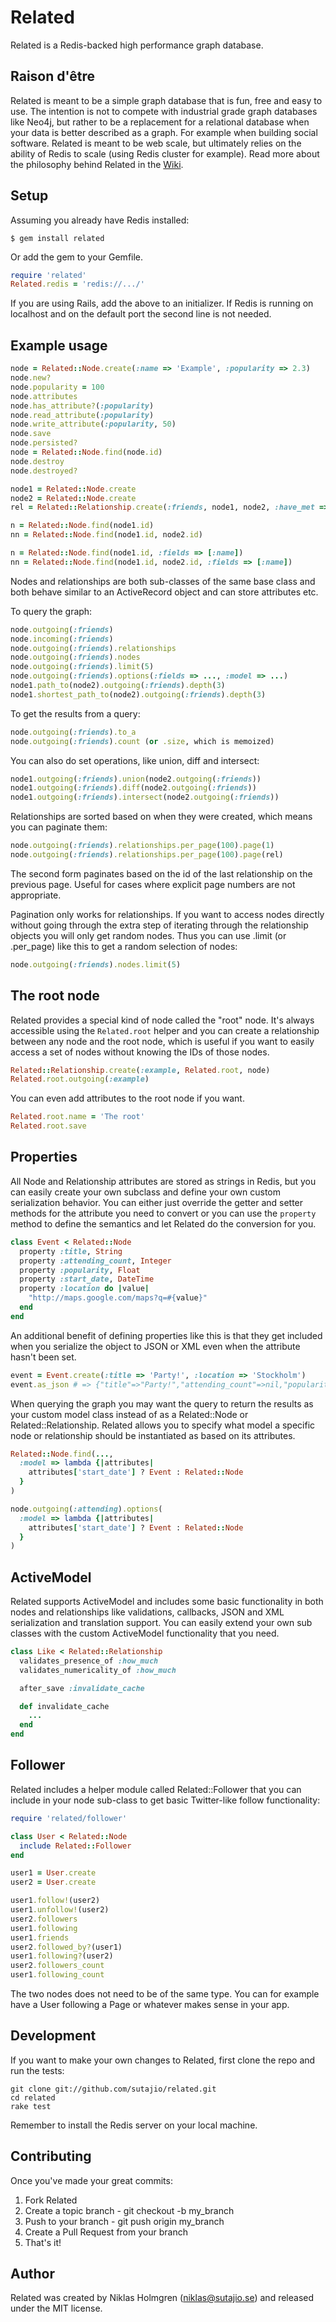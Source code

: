 Related
=======

Related is a Redis-backed high performance graph database.

Raison d'être
-------------

Related is meant to be a simple graph database that is fun, free and easy to
use. The intention is not to compete with industrial grade graph databases
like Neo4j, but rather to be a replacement for a relational database when your
data is better described as a graph. For example when building social
software. Related is meant to be web scale, but ultimately relies on the
ability of Redis to scale (using Redis cluster for example). Read more about
the philosophy behind Related in the
[Wiki](http://github.com/sutajio/related/wiki).

Setup
-----

Assuming you already have Redis installed:

    $ gem install related

Or add the gem to your Gemfile.

```ruby
require 'related'
Related.redis = 'redis://.../'
```

If you are using Rails, add the above to an initializer. If Redis is running
on localhost and on the default port the second line is not needed.

Example usage
-------------

```ruby
node = Related::Node.create(:name => 'Example', :popularity => 2.3)
node.new?
node.popularity = 100
node.attributes
node.has_attribute?(:popularity)
node.read_attribute(:popularity)
node.write_attribute(:popularity, 50)
node.save
node.persisted?
node = Related::Node.find(node.id)
node.destroy
node.destroyed?

node1 = Related::Node.create
node2 = Related::Node.create
rel = Related::Relationship.create(:friends, node1, node2, :have_met => true)

n = Related::Node.find(node1.id)
nn = Related::Node.find(node1.id, node2.id)

n = Related::Node.find(node1.id, :fields => [:name])
nn = Related::Node.find(node1.id, node2.id, :fields => [:name])
```

Nodes and relationships are both sub-classes of the same base class and both
behave similar to an ActiveRecord object and can store attributes etc.

To query the graph:

```ruby
node.outgoing(:friends)
node.incoming(:friends)
node.outgoing(:friends).relationships
node.outgoing(:friends).nodes
node.outgoing(:friends).limit(5)
node.outgoing(:friends).options(:fields => ..., :model => ...)
node1.path_to(node2).outgoing(:friends).depth(3)
node1.shortest_path_to(node2).outgoing(:friends).depth(3)
```

To get the results from a query:

```ruby
node.outgoing(:friends).to_a
node.outgoing(:friends).count (or .size, which is memoized)
```

You can also do set operations, like union, diff and intersect:

```ruby
node1.outgoing(:friends).union(node2.outgoing(:friends))
node1.outgoing(:friends).diff(node2.outgoing(:friends))
node1.outgoing(:friends).intersect(node2.outgoing(:friends))
```

Relationships are sorted based on when they were created, which means you can
paginate them:

```ruby
node.outgoing(:friends).relationships.per_page(100).page(1)
node.outgoing(:friends).relationships.per_page(100).page(rel)
```

The second form paginates based on the id of the last relationship on the
previous page. Useful for cases where explicit page numbers are not
appropriate.

Pagination only works for relationships. If you want to access nodes directly
without going through the extra step of iterating through the relationship
objects you will only get random nodes. Thus you can use .limit (or .per_page)
like this to get a random selection of nodes:

```ruby
node.outgoing(:friends).nodes.limit(5)
```

The root node
-------------

Related provides a special kind of node called the "root" node. It's always
accessible using the `Related.root` helper and you can create a relationship
between any node and the root node, which is useful if you want to easily
access a set of nodes without knowing the IDs of those nodes.

```ruby
Related::Relationship.create(:example, Related.root, node)
Related.root.outgoing(:example)
```

You can even add attributes to the root node if you want.

```ruby
Related.root.name = 'The root'
Related.root.save
```

Properties
----------

All Node and Relationship attributes are stored as strings in Redis, but you
can easily create your own subclass and define your own custom serialization
behavior. You can either just override the getter and setter methods for the
attribute you need to convert or you can use the `property` method to define
the semantics and let Related do the conversion for you.

```ruby
class Event < Related::Node
  property :title, String
  property :attending_count, Integer
  property :popularity, Float
  property :start_date, DateTime
  property :location do |value|
    "http://maps.google.com/maps?q=#{value}"
  end
end
```

An additional benefit of defining properties like this is that they get
included when you serialize the object to JSON or XML even when the attribute
hasn't been set.

```ruby
event = Event.create(:title => 'Party!', :location => 'Stockholm')
event.as_json # => {"title"=>"Party!","attending_count"=>nil,"popularity"=>nil,"start_date"=>nil,"location"=>"http://maps.google.com/maps?q=Stockholm"}
```

When querying the graph you may want the query to return the results as your
custom model class instead of as a Related::Node or Related::Relationship.
Related allows you to specify what model a specific node or relationship
should be instantiated as based on its attributes.

```ruby
Related::Node.find(...,
  :model => lambda {|attributes|
    attributes['start_date'] ? Event : Related::Node
  }
)

node.outgoing(:attending).options(
  :model => lambda {|attributes|
    attributes['start_date'] ? Event : Related::Node
  }
)
```

ActiveModel
-----------

Related supports ActiveModel and includes some basic functionality in both
nodes and relationships like validations, callbacks, JSON and XML
serialization and translation support. You can easily extend your own sub
classes with the custom ActiveModel functionality that you need.

```ruby
class Like < Related::Relationship
  validates_presence_of :how_much
  validates_numericality_of :how_much

  after_save :invalidate_cache

  def invalidate_cache
    ...
  end
end
```

Follower
--------

Related includes a helper module called Related::Follower that you can include
in your node sub-class to get basic Twitter-like follow functionality:

```ruby
require 'related/follower'

class User < Related::Node
  include Related::Follower
end

user1 = User.create
user2 = User.create

user1.follow!(user2)
user1.unfollow!(user2)
user2.followers
user1.following
user1.friends
user2.followed_by?(user1)
user1.following?(user2)
user2.followers_count
user1.following_count
```

The two nodes does not need to be of the same type. You can for example have
a User following a Page or whatever makes sense in your app.

Development
-----------

If you want to make your own changes to Related, first clone the repo and
run the tests:

    git clone git://github.com/sutajio/related.git
    cd related
    rake test

Remember to install the Redis server on your local machine.

Contributing
------------

Once you've made your great commits:

1. Fork Related
2. Create a topic branch - git checkout -b my_branch
3. Push to your branch - git push origin my_branch
4. Create a Pull Request from your branch
5. That's it!

Author
------

Related was created by Niklas Holmgren (niklas@sutajio.se) and released under
the MIT license.
